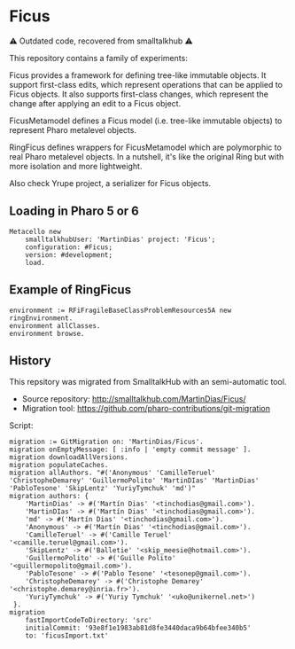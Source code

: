 # Ficus

⚠️ Outdated code, recovered from smalltalkhub ⚠️

This repository contains a family of experiments:

Ficus provides a framework for defining tree-like immutable objects. It support first-class edits, which represent operations that can be applied to Ficus objects. It also supports first-class changes, which represent the change after applying an edit to a Ficus object.

FicusMetamodel defines a Ficus model (i.e. tree-like immutable objects) to represent Pharo metalevel objects.

RingFicus defines wrappers for FicusMetamodel which are polymorphic to real Pharo metalevel objects. In a nutshell, it's like the original Ring but with more isolation and more lightweight.

Also check Yrupe project, a serializer for Ficus objects.

## Loading in Pharo 5 or 6

```
Metacello new
    smalltalkhubUser: 'MartinDias' project: 'Ficus';
    configuration: #Ficus; 
    version: #development;
    load.
```

## Example of RingFicus

```
environment := RFiFragileBaseClassProblemResources5A new ringEnvironment.
environment allClasses.
environment browse.
```


## History

This repsitory was migrated from SmalltalkHub with an semi-automatic tool.
* Source repository: http://smalltalkhub.com/MartinDias/Ficus/
* Migration tool: https://github.com/pharo-contributions/git-migration

Script:
```smalltalk
migration := GitMigration on: 'MartinDias/Ficus'.
migration onEmptyMessage: [ :info | 'empty commit message' ].
migration downloadAllVersions.
migration populateCaches.
migration allAuthors. "#('Anonymous' 'CamilleTeruel' 'ChristopheDemarey' 'GuillermoPolito' 'MartinDIas' 'MartinDias' 'PabloTesone' 'SkipLentz' 'YuriyTymchuk' 'md')"
migration authors: {
	'MartinDias' -> #('Martín Dias' '<tinchodias@gmail.com>').
	'MartinDIas' -> #('Martín Dias' '<tinchodias@gmail.com>').
	'md' -> #('Martín Dias' '<tinchodias@gmail.com>').
	'Anonymous' -> #('Martín Dias' '<tinchodias@gmail.com>').
	'CamilleTeruel' -> #('Camille Teruel' '<camille.teruel@gmail.com>').
	'SkipLentz' -> #('Balletie' '<skip_meesie@hotmail.com>').
	'GuillermoPolito' -> #('Guille Polito' '<guillermopolito@gmail.com>').
	'PabloTesone' -> #('Pablo Tesone' '<tesonep@gmail.com>').
	'ChristopheDemarey' -> #('Christophe Demarey' '<christophe.demarey@inria.fr>').
	'YuriyTymchuk' -> #('Yuriy Tymchuk' '<uko@unikernel.net>')
 }.
migration
	fastImportCodeToDirectory: 'src'
	initialCommit: '93e8f1e1983ab81d8fe3440daca9b64bfee340b5'
	to: 'ficusImport.txt'
```
